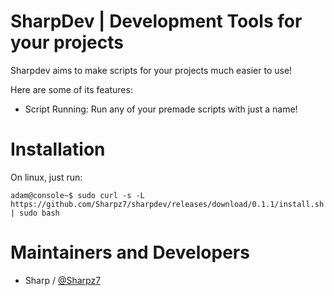 SharpDev | Development Tools for your projects
===========

Sharpdev aims to make scripts for your projects much easier to use!

Here are some of its features:

- Script Running: Run any of your premade scripts with just a name!

Installation
===========
On linux, just run:
```console
adam@console~$ sudo curl -s -L https://github.com/Sharpz7/sharpdev/releases/download/0.1.1/install.sh | sudo bash
```

Maintainers and Developers
==========

-   Sharp / [@Sharpz7](https://github.com/Sharpz7)